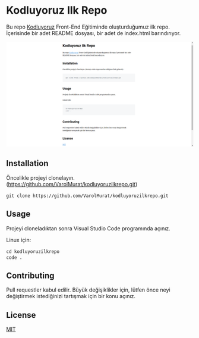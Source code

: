# Kodluyoruz Ilk Repo

Bu repo [Kodluyoruz](http://www.kodluyoruz.org) Front-End Eğitiminde oluşturduğumuz ilk repo. İçerisinde bir adet README dosyası, bir adet de index.html barındırıyor.

![İlk Resmimiz](https://raw.githubusercontent.com/Kodluyoruz/taskforce/main/git/odev1/figures/markdown.png)


## Installation

Öncelikle projeyi clonelayın. (https://github.com/VarolMurat/kodluyoruzilkrepo.git)

```
git clone https://github.com/VarolMurat/kodluyoruzilkrepo.git
```

## Usage

Projeyi cloneladıktan sonra Visual Studio Code programında açınız.

Linux için:
```
cd kodluyoruzilkrepo
code .
```

## Contributing

Pull requestler kabul edilir. Büyük değişiklikler için, lütfen önce neyi değiştirmek istediğinizi tartışmak için bir konu açınız.

## License

[MIT](https://choosealicense.com/licenses/mit/)

